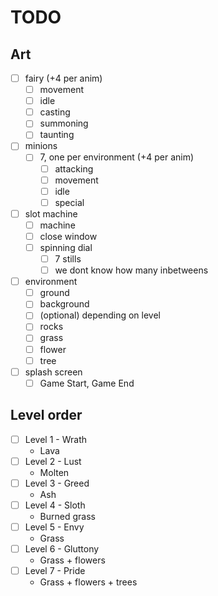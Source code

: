 # TODO

## Art

- [ ] fairy (+4 per anim)
  - [ ] movement
  - [ ] idle
  - [ ] casting
  - [ ] summoning
  - [ ] taunting
- [ ] minions
  - [ ] 7, one per environment (+4 per anim)
    - [ ] attacking
    - [ ] movement
    - [ ] idle
    - [ ] special
- [ ] slot machine
  - [ ] machine
  - [ ] close window
  - [ ] spinning dial
    - [ ] 7 stills
    - [ ] we dont know how many inbetweens
- [ ] environment
  - [ ] ground
  - [ ] background
  - [ ] (optional) depending on level
  - [ ] rocks
  - [ ] grass
  - [ ] flower
  - [ ] tree
- [ ] splash screen
  - [ ] Game Start, Game End

## Level order

- [ ] Level 1 - Wrath
  - Lava
- [ ] Level 2 - Lust
  - Molten
- [ ] Level 3 - Greed
  - Ash
- [ ] Level 4 - Sloth
  - Burned grass
- [ ] Level 5 - Envy
  - Grass
- [ ] Level 6 - Gluttony
  - Grass + flowers
- [ ] Level 7 - Pride
  - Grass + flowers + trees

